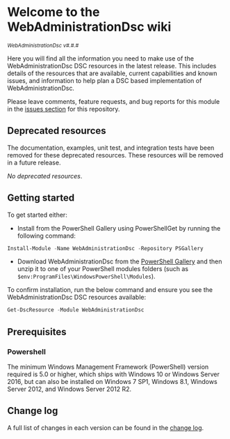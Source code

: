 # Welcome to the WebAdministrationDsc wiki

<sup>*WebAdministrationDsc v#.#.#*</sup>

Here you will find all the information you need to make use of the WebAdministrationDsc
DSC resources in the latest release. This includes details of the resources
that are available, current capabilities and known issues, and information
to help plan a DSC based implementation of WebAdministrationDsc.

Please leave comments, feature requests, and bug reports for this module in
the [issues section](https://github.com/dsccommunity/WebAdministrationDsc/issues)
for this repository.

## Deprecated resources

The documentation, examples, unit test, and integration tests have been removed
for these deprecated resources. These resources will be removed
in a future release.

*No deprecated resources*.

## Getting started

To get started either:

- Install from the PowerShell Gallery using PowerShellGet by running the
  following command:

```powershell
Install-Module -Name WebAdministrationDsc -Repository PSGallery
```

- Download WebAdministrationDsc from the [PowerShell Gallery](http://www.powershellgallery.com/packages/WebAdministrationDsc/)
  and then unzip it to one of your PowerShell modules folders (such as
  `$env:ProgramFiles\WindowsPowerShell\Modules`).

To confirm installation, run the below command and ensure you see the WebAdministrationDsc
DSC resources available:

```powershell
Get-DscResource -Module WebAdministrationDsc
```

## Prerequisites

### Powershell

The minimum Windows Management Framework (PowerShell) version required is 5.0
or higher, which ships with Windows 10 or Windows Server 2016,
but can also be installed on Windows 7 SP1, Windows 8.1, Windows Server 2012,
and Windows Server 2012 R2.

## Change log

A full list of changes in each version can be found in the [change log](https://github.com/dsccommunity/WebAdministrationDsc/blob/main/CHANGELOG.md).
